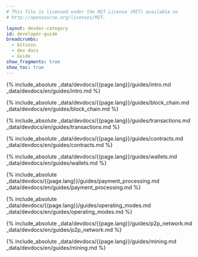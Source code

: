 ```yaml
---
# This file is licensed under the MIT License (MIT) available on
# http://opensource.org/licenses/MIT.

layout: devdoc-category
id: developer-guide
breadcrumbs:
  - bitcoin
  - dev docs
  - Guide
show_fragments: true
show_toc: true
---
```


{% include_absolute _data/devdocs/{{page.lang}}/guides/intro.md _data/devdocs/en/guides/intro.md %}

{% include_absolute _data/devdocs/{{page.lang}}/guides/block_chain.md _data/devdocs/en/guides/block_chain.md %}

{% include_absolute _data/devdocs/{{page.lang}}/guides/transactions.md _data/devdocs/en/guides/transactions.md %}

{% include_absolute _data/devdocs/{{page.lang}}/guides/contracts.md _data/devdocs/en/guides/contracts.md %}

{% include_absolute _data/devdocs/{{page.lang}}/guides/wallets.md _data/devdocs/en/guides/wallets.md %}

{% include_absolute _data/devdocs/{{page.lang}}/guides/payment_processing.md _data/devdocs/en/guides/payment_processing.md %}

{% include_absolute _data/devdocs/{{page.lang}}/guides/operating_modes.md _data/devdocs/en/guides/operating_modes.md %}

{% include_absolute _data/devdocs/{{page.lang}}/guides/p2p_network.md _data/devdocs/en/guides/p2p_network.md %}

{% include_absolute _data/devdocs/{{page.lang}}/guides/mining.md _data/devdocs/en/guides/mining.md %}
